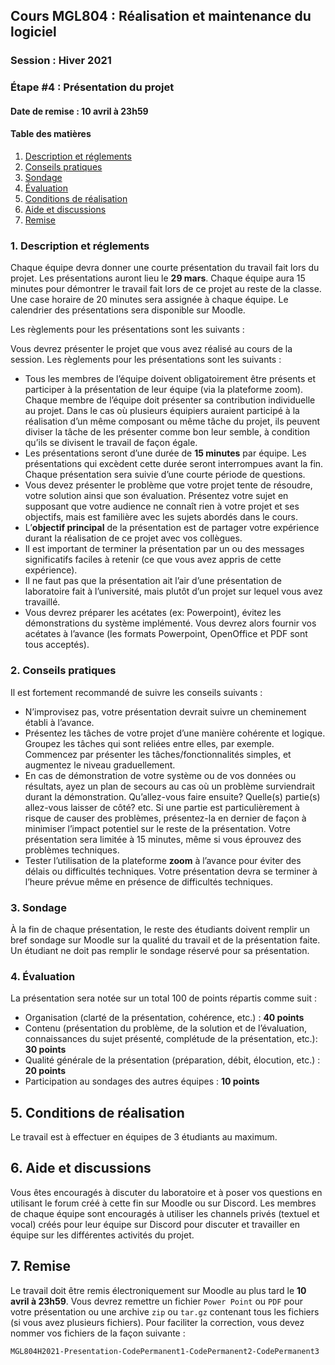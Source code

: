 ## Cours MGL804 : Réalisation et maintenance du logiciel
### Session : Hiver 2021
### Étape #4 : Présentation du projet
#### Date de remise : 10 avril à 23h59

#### Table des matières
1. [Description et réglements](#description)
2. [Conseils pratiques](#conseils)
3. [Sondage](#sondage)
4. [Évaluation](#evaluation)
5. [Conditions de réalisation](#conditions)
6. [Aide et discussions](#discussion)
7. [Remise](#remise)


<a name="description"></a>
### 1. Description et réglements

Chaque équipe devra donner une courte présentation du travail fait lors du projet. Les présentations auront lieu le **29 mars**. Chaque équipe aura 15 minutes pour démontrer le travail fait lors de ce projet au reste de la classe. Une case horaire de 20 minutes sera assignée à chaque équipe. Le calendrier des présentations sera disponible sur Moodle.

Les règlements pour les présentations sont les suivants :



Vous devrez présenter le projet que vous avez réalisé au cours de la session. Les règlements pour les présentations sont les suivants :
- Tous les membres de l’équipe doivent obligatoirement être présents et participer à la présentation de leur équipe (via la plateforme zoom). Chaque membre de l’équipe doit présenter sa contribution individuelle au projet. Dans le cas où plusieurs équipiers auraient participé à la réalisation d’un même composant ou même tâche du projet, ils peuvent diviser la tâche de les présenter comme bon leur semble, à condition qu’ils se divisent le travail de façon égale.
- Les présentations seront d’une durée de **15 minutes** par équipe. Les présentations qui excèdent cette durée seront interrompues avant la fin. Chaque présentation sera suivie d’une courte période de questions.
- Vous devez présenter le problème que votre projet tente de résoudre, votre solution ainsi que son évaluation. Présentez votre sujet en supposant que votre audience ne connaît rien à votre projet et ses objectifs, mais est familière avec les sujets abordés dans le cours.
- L’**objectif principal** de la présentation est de partager votre expérience durant la réalisation de ce projet avec vos collègues.
- Il est important de terminer la présentation par un ou des messages significatifs faciles à retenir (ce que vous avez appris de cette expérience).
- Il ne faut pas que la présentation ait l’air d’une présentation de laboratoire fait à l’université, mais plutôt d’un projet sur lequel vous avez travaillé.
- Vous devrez préparer les acétates (ex: Powerpoint), évitez les démonstrations du système implémenté. Vous devrez alors fournir vos acétates à l’avance (les formats Powerpoint, OpenOffice et PDF sont tous acceptés).


<a name="conseils"></a>
### 2. Conseils pratiques
Il est fortement recommandé de suivre les conseils suivants :
- N’improvisez pas, votre présentation devrait suivre un cheminement établi à l’avance.
- Présentez les tâches de votre projet d’une manière cohérente et logique. Groupez les tâches qui sont reliées entre elles, par exemple. Commencez par présenter les tâches/fonctionnalités simples, et augmentez le niveau graduellement.
- En cas de démonstration de votre système ou de vos données ou résultats, ayez un plan de secours au cas où un problème surviendrait durant la démonstration. Qu’allez-vous faire ensuite? Quelle(s) partie(s) allez-vous laisser de côté? etc. Si une partie est particulièrement à risque de causer des problèmes, présentez-la en dernier de façon à minimiser l’impact potentiel sur le reste de la présentation. Votre présentation sera limitée à 15 minutes, même si vous éprouvez des problèmes techniques.
- Tester l’utilisation de la plateforme **zoom** à l’avance pour éviter des délais ou difficultés techniques. Votre présentation devra se terminer à l’heure prévue même en présence de difficultés techniques.

<a name="sondage"></a>
### 3. Sondage
À la fin de chaque présentation, le reste des étudiants doivent remplir un bref sondage sur Moodle sur la qualité du travail et de la présentation faite. Un étudiant ne doit pas remplir le sondage réservé pour sa présentation.

<a name="evaluation"></a>
### 4. Évaluation
La présentation sera notée sur un total 100 de points répartis comme suit :

- Organisation (clarté de la présentation, cohérence, etc.) : **40 points**
- Contenu (présentation du problème, de la solution et de l’évaluation, connaissances du sujet présenté, complétude de la présentation, etc.): **30 points**
- Qualité générale de la présentation (préparation, débit, élocution, etc.) : **20 points**
- Participation au sondages des autres équipes : **10 points**


<a name="conditions"></a>
## 5. Conditions de réalisation
Le travail est à effectuer en équipes de 3 étudiants au maximum.

<a name="discussion"></a>
## 6. Aide et discussions
Vous êtes encouragés à discuter du laboratoire et à poser vos questions en utilisant le forum créé à cette fin sur Moodle ou sur Discord. Les membres de chaque équipe sont encouragés à utiliser les channels privés (textuel et vocal) créés pour leur équipe sur Discord pour discuter et travailler en équipe sur les différentes activités du projet.

<a name="remise"></a>
## 7. Remise
Le travail doit être remis électroniquement sur Moodle au plus tard le **10 avril à 23h59**. Vous devrez remettre un fichier ``Power Point`` ou ``PDF`` pour votre présentation ou une archive ``zip`` ou ``tar.gz`` contenant tous les fichiers (si vous avez plusieurs fichiers).
Pour faciliter la correction, vous devez nommer vos fichiers de la façon suivante :


``
MGL804H2021-Presentation-CodePermanent1-CodePermanent2-CodePermanent3
``

